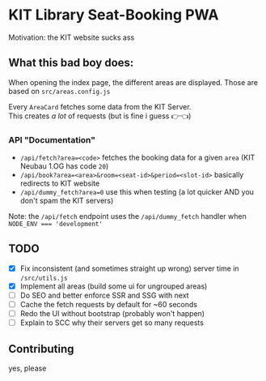# KIT Library Seat-Booking PWA

Motivation: the KIT website sucks ass

## What this bad boy does:

When opening the index page, the different areas are displayed. Those are based on `src/areas.config.js`

Every `AreaCard` fetches some data from the KIT Server. <br/>
This creates _a lot_ of requests (but is fine i guess 👉👈)

### API "Documentation"
- `/api/fetch?area=<code>` fetches the booking data for a given `area` (KIT Neubau 1.OG has code `20`)
- `/api/book?area=<area>&room=<seat-id>&period=<slot-id>` basically redirects to KIT website
- `/api/dummy_fetch?area=0` use this when testing (a lot quicker AND you don't spam the KIT servers)

Note: the `/api/fetch` endpoint uses the `/api/dummy_fetch` handler when `NODE_ENV === 'development'`

## TODO
- [x] Fix inconsistent (and sometimes straight up wrong) server time in `/src/utils.js`
- [x] Implement all areas (build some ui for ungrouped areas)
- [ ] Do SEO and better enforce SSR and SSG with next
- [ ] Cache the fetch requests by default for ~60 seconds
- [ ] Redo the UI without bootstrap (probably won't happen)
- [ ] Explain to SCC why their servers get so many requests

## Contributing

yes, please

